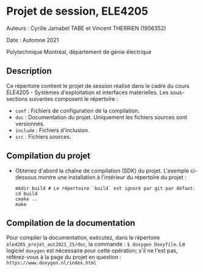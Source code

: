 # Projet de session, ELE4205

Auteurs : Cyrille Jamabel TABE et Vincent THERRIEN (1956352)

Date : Automne 2021

Polytechnique Montréal, département de génie électrique

## Description

Ce répertoire contient le projet de session réalisé dans le cadre du cours
ELE4205 - Systèmes d'exploitation et interfaces matérielles. Les sous-sections
suivantes composent le répertoire :

- `conf` : Fichiers de configuration de la compilation.
- `doc` : Documentation du projet. Uniquement les fichiers sources sont
  versionnés.
- `include` : Fichiers d'inclusion.
- `src` : Fichiers sources.

## Compilation du projet

- Obtenez d'abord la chaîne de compilation (SDK) du projet. L'exemple
  ci-dessous montre une installation à l'intérieur du répertoire du projet :
  ```
  mkdir build # Le répertoire `build` est ignoré par git par défaut.
  cd build
  cmake ..
  make
  ```

## Compilation de la documentation

Pour compiler la documentation, exécutez, dans le répertoire
`ele4205_projet_aut2021_25/doc`, la commande : `$ doxygen Doxyfile`. Le
logiciel `doxygen` est nécessaire pour cette opération; s'il ne l'est pas,
référez-vous à la page du projet en question :
`https://www.doxygen.nl/index.html`
